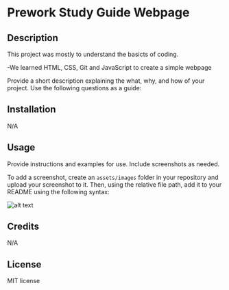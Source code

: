 # Prework Study Guide Webpage

## Description

This project was mostly to understand the basicts of coding.

-We learned HTML, CSS, Git and JavaScript to create a simple webpage

Provide a short description explaining the what, why, and how of your project. Use the following questions as a guide:

## Installation

N/A

## Usage

Provide instructions and examples for use. Include screenshots as needed.

To add a screenshot, create an `assets/images` folder in your repository and upload your screenshot to it. Then, using the relative file path, add it to your README using the following syntax:

![alt text](assets/images/screenshot.png)

## Credits

N/A
## License
MIT license